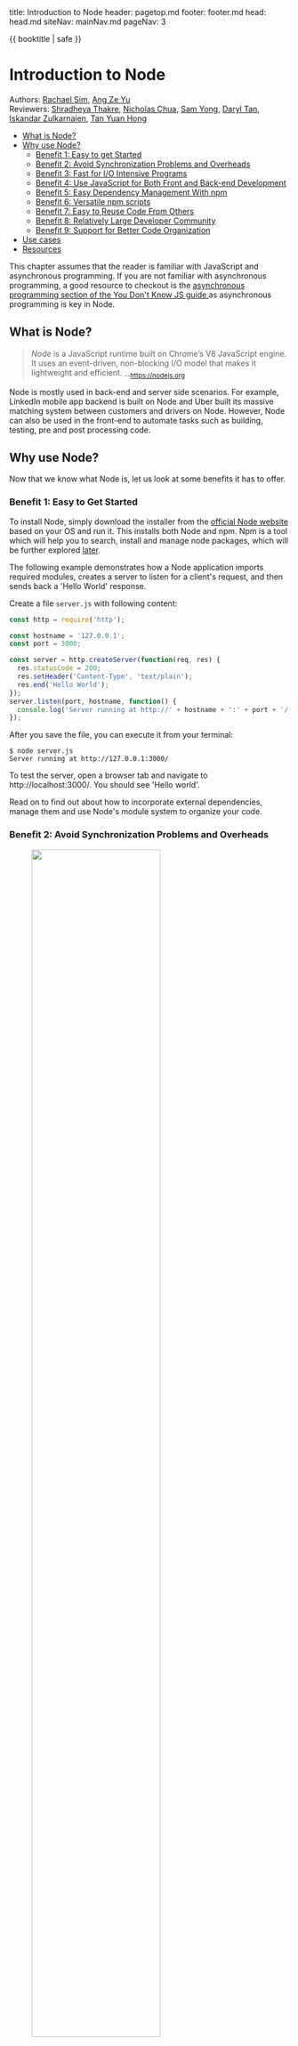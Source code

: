 <frontmatter>
  title: Introduction to Node
  header: pagetop.md
  footer: footer.md
  head: head.md
  siteNav: mainNav.md
  pageNav: 3
</frontmatter>

<div class="website-content">

{{ booktitle | safe }}

# Introduction to Node

Authors: [Rachael Sim](https://github.com/rachx), [Ang Ze Yu](https://github.com/ang-zeyu)<br>
Reviewers: [Shradheya Thakre](https://github.com/tshradheya), [Nicholas Chua](https://github.com/nicholaschuayunzhi), [Sam Yong](https://github.com/mauris), [Daryl Tan](https://github.com/openorclose), [Iskandar Zulkarnaien](https://www.github.com/iskandarzulkarnaien), [Tan Yuan Hong](https://www.github.com/le0tan)

<box id="article-toc">

* [What is Node?‎](#what-is-node)
* [Why use Node?‎](#why-use-node)
  * [Benefit 1: Easy to get Started‎](#benefit-1-easy-to-get-started)
  * [Benefit 2: Avoid Synchronization Problems and Overheads‎](#benefit-2-avoid-synchronization-problems-and-overheads)
  * [Benefit 3: Fast for I/O Intensive Programs‎](#benefit-3-fast-for-i-o-intensive-programs)
  * [Benefit 4: Use JavaScript for Both Front and Back-end Development‎](#benefit-4-use-javascript-for-both-front-and-back-end-development)
  * [Benefit 5: Easy Dependency Management With npm‎](#benefit-5-easy-dependency-management-with-npm)
  * [Benefit 6: Versatile npm scripts‎](#benefit-6-versatile-npm-scripts)
  * [Benefit 7: Easy to Reuse Code From Others‎](#benefit-7-easy-to-reuse-code-from-others)
  * [Benefit 8: Relatively Large Developer Community‎](#benefit-8-relatively-large-developer-community)
  * [Benefit 9: Support for Better Code Organization‎](#benefit-9-support-for-better-code-organization)
* [Use cases‎](#use-cases)
* [Resources‎](#resources)
</box>

<box type="info" light><md>
This chapter assumes that the reader is familiar with JavaScript and asynchronous programming. If you are not familiar with asynchronous programming, a good resource to checkout is the [asynchronous programming section of the You Don't Know JS guide ](https://github.com/getify/You-Dont-Know-JS/tree/2nd-ed/sync-async) as asynchronous programming is key in Node.</md>
</box>

## What is Node?

>*Node* is a JavaScript runtime built on Chrome’s V8 JavaScript engine. It uses an event-driven, non-blocking I/O model that makes it lightweight and efficient. <sub>--https://nodejs.org</sub>

Node is mostly used in back-end and server side scenarios. For example, LinkedIn mobile app backend is built on Node and Uber built its massive matching system between customers and drivers on Node. However, Node can also be used in the front-end to automate tasks such as building, testing, pre and post processing code.

## Why use Node?

Now that we know what Node is, let us look at some benefits it has to offer.

### Benefit 1: Easy to Get Started

To install Node, simply download the installer from the [official Node website](https://nodejs.org/en/download/) based on your OS and run it. This installs both Node and npm. Npm is a tool which will help you to search, install and manage node packages, which will be further explored [later](#benefit-5-easy-dependency-management-with-npm).

The following example demonstrates how a Node application imports required modules, creates a server to listen for a client's request, and then sends back a 'Hello World' response.

<box type="info" header="A Simple Hello World Server <small>from [codeburst](https://codeburst.io/node-js-by-example-part-1-668376cd4f96)</small>" light>

Create a file `server.js` with following content:

```js
const http = require('http');

const hostname = '127.0.0.1';
const port = 3000;

const server = http.createServer(function(req, res) {
  res.statusCode = 200;
  res.setHeader('Content-Type', 'text/plain');
  res.end('Hello World');
});
server.listen(port, hostname, function() {
  console.log('Server running at http://' + hostname + ':' + port + '/');
});
```

After you save the file, you can execute it from your terminal:
```
$ node server.js
Server running at http://127.0.0.1:3000/
```
To test the server, open a browser tab and navigate to http://localhost:3000/. You should see 'Hello world'.

</box>

Read on to find out about how to incorporate external dependencies, manage them and use Node's module system to organize your code.

### Benefit 2: Avoid Synchronization Problems and Overheads

<figure>
<img src="eventloop.png" width="74%" class="mx-auto mt-3 mb-2 d-block rounded" />
<figcaption class="text-center"><small>

Illustration of node's event loop from [these slides](https://www.slideshare.net/DevCentralAMD/introduction-to-nodejs-41469620)</small>
</figcaption>
</figure>

Node is designed to be **event-driven**. When an <tooltip content="e.g. when a I/O operation is complete, or a timer fires">event</tooltip> occurs (_Operation Complete_ above), the event handler previously registered with the event is enqueued to be run by the [<tooltip content="where JavaScript code is executed">event loop</tooltip>](https://medium.com/the-node-js-collection/what-you-should-know-to-really-understand-the-node-js-event-loop-and-its-metrics-c4907b19da4c) (_Trigger Callback_), which is single-threaded.

This means that we can avoid thread overheads and synchronization problems such as <tooltip content="a situation where some threads are blocked due to needing access to the same locks">deadlocks</tooltip> and <tooltip content="a situation where multiple operations by different threads are performed on one resource in indeterministic order, potentially causing unexpected changes to the resource">race conditions</tooltip>.

### Benefit 3: Fast for I/O Intensive Programs

I/O requests made in other languages such as Python or Java are typically blocking, which means the program remains idle (in the same thread) until the I/O operation completes.

In contrast, node allows for a **non-blocking** I/O model with its event-driven structure.

I/O requests are delegated to other systems (e.g. file system and databases). While an I/O operation is incomplete, the event loop can still process subsequent requests. When the I/O request is complete, the handler registered with the request is then scheduled to be executed on the event loop.

### Benefit 4: Use JavaScript for Both Front and Back-end Development

Using Node for back-end development makes it possible to share common code functionality between the front-end and back-end, which leads to less code maintainence. Since the same code base is shared, it may hence also lead to a more multidisciplinary team that is familiar with both front and back-end development, reducing the potential communication overhead involved.

### Benefit 5: Easy Dependency Management With npm

Node Package Manager (npm) is used to
* Search for node packages online
* Install node packages from the command line, manage versions and dependencies effectively and easily

Anyone who wants to use your project would only need to run the following command in the command shell to load the project dependencies.
```
$ npm install
```

This command will locate the `package.json` file (a file that contains all metadata information about a Node application) in the root directory and install all the dependencies specified in it.

A basic `package.json` has the following structure.
```json
{
  "name": "folder_name",
  "version": "1.0.0",
  "description": "",
  "main": "index.js",
  "scripts": {
    "test": "echo \"Error: no test specified\" && exit 1"
  },
  "keywords": ["promise", "lock"],
  "author": "",
  "license": "ISC"
}
```
The **name** and a **version** forms a unique identifier for the package. When a package is updated, the version number must be updated. A good **description** string and **keywords** helps others discover your package.

The `dependencies` property specifies dependencies needed in production while the `devDependencies` property specifies dependencies needed in development.

```json
{
  "dependencies": {
    "express": "~3.0.1",
    "sequelize":"latest",
    "bluebird": "^3.4.7",
    "angular":"latest",
  },
  "devDependencies": {
    "eslint": "^4.16.0",
    "eslint-config-airbnb-base": "^12.1.0",
    "eslint-plugin-import": "^2.8.0"
  }
}
```
The `dependencies` property maps to an object that has the name and
<popover header="**Version Range**" trigger="click">
<template slot="content">
It is common to find carets (`^`) and tildes (`~`) in the version range.<br>
This is part of npm's powerful <a href="https://nodesource.com/blog/semver-a-primer/">version specification system</a>, which allows
users and developers of the package to keep its dependencies compatible.
</template>
version range
</popover>
for each dependency. It is important to specify an appropriate version range to ensure consistency and so that users and developers will have compatible dependencies. For instance, using the latest version of a dependency may introduce breaking changes from API deprecation, making debugging harder.

It is also possible and easier to install a new dependency and update `package.json` directly from the command line with
``` {.no-line-numbers}
$ npm install <package_name>
```
Once a dependency is installed, the package's code will be added to the local `/node_modules` folder.

The [module section](#benefit-7-easy-to-reuse-code-from-others) describes how to import packages in your code.

### Benefit 6: Versatile npm `scripts`

`package.json` also contains a `scripts` property, which allows specifying various common commands to be run.

For example, inside your `package.json`, you might have
```json
{
  "scripts": {
      "build": "node app.js",
      "lint": "eslint **/*.js",
      "lint-fix": "eslint --fix **/*.js"
  }
}
```
Running `npm run build` in the command shell will execute `node app.js` and similarly `npm run lint-fix` will fix your linting errors in your JavaScript files.

Apart from acting as <tooltip content="See here for some common use cases of npm scripts!">[shortcuts](https://css-tricks.com/why-npm-scripts/)</tooltip> to commonly used commands, this also sets up and encourages a consistent development and build workflow in the project.

### Benefit 7: Easy to Reuse Code From Others

Node's module system allows you to include other JavaScript files and thus makes it easy to reuse external libraries and organize your code into separate parts with limited responsibilities.

Node comes bundled with useful [core modules](https://nodejs.org/api/) such as the `fs` (file system) module which includes classes, methods and events to deal with file I/O operations and the `https` module which helps Node to transfer data over HTTP.
There are also many useful and well-tested modules maintained by the community and external developers such as <tooltip content="A library providing various useful wrapper functions over JavaScript's promises">*Bluebird*</tooltip> on <tooltip content="the largest ecosystem of open source libraries in the world!">npm</tooltip>.

This makes development a breeze -- if a specific functionality has a large development overhead, you could look to such modules to speed things up.

Importing modules is easy - simply use the `require()` function and provide the module identifier or the file path.
```js
const https = require('https'); // import a core module
const Promise = require('bluebird'); // import a non-core module
```

Node will first check if the module identifier passed to `require` is a core module or a relative path. If so, it will return the core module or the value of `module.exports` in the specified file path's code. Otherwise, Node will attempt to load the module from the `node_modules` folder in the parent directory of the current module.

### Benefit 8: Support for Better Code Organization

With Node's module system, you can create separate modules in your codebase such that each is focused on a single functionality. This makes your code more maintainable and testable.

For example, in a parser module, you could export the `Parser` constructor in `parser.js` like so.
```js
function Parser(options) {
  this._options = options || {};
}

Parser.prototype.parse = function (content) {
  ...
}
module.exports = Parser; // override the exports object
```

Elsewhere, the Parser constructor would then be imported as such, allowing Parser objects to be created in other modules.
```js
const parser = require('../parser') // import content from parser.js based on relative file path. The js extension is assumed and can be excluded.

const content = 'some content';
const newParser = new Parser();
newParser.parse(content);
```

## Use Cases

Node is **good** for:
* **Processing high volumes of I/O-bound requests**. A single instance of a Node server will be more efficient and can serve more requests with the same hardware than most other servers, due to its event driven architecture. This makes a node server faster and more scalable.
* **Real time applications** where you have to process a large volume of requests with little delay. This includes instant messaging apps and collaborative editing apps where you can watch the document being modified live such as [Trello](https://trello.com/) and Google Docs. Node is a good choice as it can handle multiple client requests even while waiting for responses.
* **Single-page applications** where a lot of processing and rendering is done on the client's side and the backend server only needs to provide a simple API. Node can process many requests with low response times. In addition, you can reuse and share <tooltip content="e.g. validation logic for user inputs">JavaScript code</tooltip> between the client and server.

However, Node is **not suitable** for
* **CPU-intensive jobs**. Recall that event loop is single-threaded. If the thread is busy doing CPU-heavy operations, it will not be able to process incoming requests timely. While it does have some amount of [multi-threading](https://blog.logrocket.com/node-js-multithreading-what-are-worker-threads-and-why-do-they-matter-48ab102f8b10/) support, being a JavaScript runtime, its performance in such cases still trails behind alternatives such as Python which supports threads natively.


## Resources

* Try out Node online - [Node prototyping with Runkit](https://runkit.com/home)
* A guide on asynchronous programming in JS - [You Don't Know JS: Async & Performance](https://github.com/getify/You-Dont-Know-JS/tree/2nd-ed/sync-async)
* A comprehensive introduction to Node -  [The art of node](https://github.com/maxogden/art-of-node/)
* Making better use of npm scripts - [freeCodeCamp's Introduction to NPM Scripts](https://medium.freecodecamp.org/introduction-to-npm-scripts-1dbb2ae01633), [How to Use npm as a Build Tool](https://www.keithcirkel.co.uk/how-to-use-npm-as-a-build-tool/)
* Using `module.exports` - [Tendai Mutunhire's article](https://stackabuse.com/how-to-use-module-exports-in-node-js/).
* Advice on how to write clean code that makes it easy to add new features - [Fundamental rules of a Node.js project structure](https://blog.risingstack.com/node-hero-node-js-project-structure-tutorial/)
* A compilation of useful node modules - [Awesome Nodejs](https://github.com/sindresorhus/awesome-nodejs)
*  A summary and curation of the top-ranked content on Node best practices - [Node.js Best Practices](https://github.com/i0natan/nodebestpractices)
* Understanding node's architecture - [Node.js event loop architecture](https://medium.com/preezma/node-js-event-loop-architecture-go-deeper-node-core-c96b4cec7aa4)
* More about `package.json` - [npm official documentation on package.json](https://docs.npmjs.com/files/package.json).
* When or when not to use Node? - [netguru](https://www.netguru.co/blog/use-node-js-backend), [Node.js foundation](https://medium.com/the-node-js-collection/why-the-hell-would-you-use-node-js-4b053b94ab8e)

</div>
